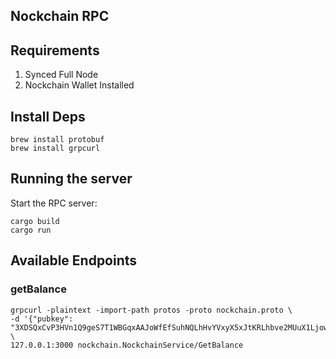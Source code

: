 ## Nockchain RPC

## Requirements
1. Synced Full Node
2. Nockchain Wallet Installed

## Install Deps
```
brew install protobuf
brew install grpcurl

```

## Running the server
Start the RPC server:

```
cargo build
cargo run
```

## Available Endpoints

### getBalance

```
grpcurl -plaintext -import-path protos -proto nockchain.proto \
-d '{"pubkey": "3XDSQxCvP3HVn1Q9geS7T1WBGqxAAJoWfEfSuhNQLhHvYVxyX5xJtKRLhbve2MUuX1LjowfCdM8iPo1sF14VV7Y4kGm1DqP1fCnKAViD1JecQukTSufVkcGVVTeHdfDvDs1u"}' \
127.0.0.1:3000 nockchain.NockchainService/GetBalance
```
